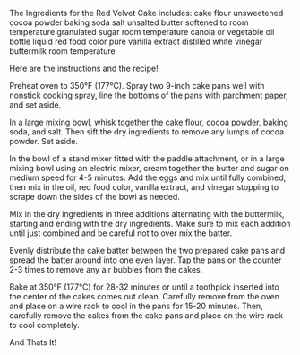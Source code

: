 The Ingredients for the Red Velvet Cake includes:
cake flour
unsweetened cocoa powder
baking soda
salt
unsalted butter softened to room temperature
granulated sugar
room temperature
canola or vegetable oil
bottle liquid red food color
pure vanilla extract
distilled white vinegar
buttermilk room temperature

Here are the instructions and the recipe!

Preheat oven to 350°F (177°C). Spray two 9-inch cake pans well with nonstick cooking spray, line the bottoms of the pans with parchment paper, and set aside.

In a large mixing bowl, whisk together the cake flour, cocoa powder, baking soda, and salt. Then sift the dry ingredients to remove any lumps of cocoa powder. Set aside.

In the bowl of a stand mixer fitted with the paddle attachment, or in a large mixing bowl using an electric mixer, cream together the butter and sugar on medium speed for 4-5 minutes. Add the eggs and mix until fully combined, then mix in the oil, red food color, vanilla extract, and vinegar stopping to scrape down the sides of the bowl as needed.

Mix in the dry ingredients in three additions alternating with the buttermilk, starting and ending with the dry ingredients. Make sure to mix each addition until just combined and be careful not to over mix the batter.

Evenly distribute the cake batter between the two prepared cake pans and spread the batter around into one even layer. Tap the pans on the counter 2-3 times to remove any air bubbles from the cakes.

Bake at 350°F (177°C) for 28-32 minutes or until a toothpick inserted into the center of the cakes comes out clean. Carefully remove from the oven and place on a wire rack to cool in the pans for 15-20 minutes. Then, carefully remove the cakes from the cake pans and place on the wire rack to cool completely. 

And Thats It!


